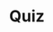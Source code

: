 ---
title: "Quiz"
passing_percentage: 70
layout: "test"
type: "test"
questions:
  - id: "q1"
    text: "What annotation tells the Dapr sidecar injector to inject a sidecar container?"
    type: "single-answer"
    marks: 2
    options:
      - id: "a"
        text: "dapr.io/enabled: \"true\""
        is_correct: true
      - id: "b"
        text: "dapr.io/inject: \"true\""
      - id: "c"
        text: "dapr.io/sidecar: \"true\""
      - id: "d"
        text: "dapr.io/activate: \"true\""
  - id: "q2"
    text: "Which Dapr annotations are used in the Node.js application manifest? (Select all that apply)"
    type: "multiple-answers"
    marks: 2
    options:
      - id: "a"
        text: "dapr.io/app-id"
        is_correct: true
      - id: "b"
        text: "dapr.io/app-port"
        is_correct: true
      - id: "c"
        text: "dapr.io/protocol"
      - id: "d"
        text: "dapr.io/config"
  - id: "q3"
    text: "What pattern adds functionality alongside application containers?"
    type: "short_answer" 
    marks: 2
    correct_answer: "Sidecar" 
---